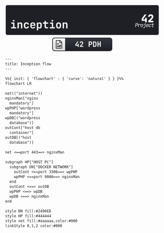 <div align=center>
  <img src=https://github.com/gawbsouza/42-pdh/blob/main/dark/inception_dark.svg>
  <br>
  <a href=https://github.com/gawbsouza/42-pdh><img src=https://github.com/gawbsouza/42-pdh/blob/main/badge/42pdh_badge.svg></a>
</div>


```mermaid
---
title: Inception flow
---

%%{ init: { 'flowchart' : { 'curve': 'natural' } } }%%
flowchart LR

net(("internet"))
nginxMan["nginx
  mandatory"]
wpPHP["wordpress
  mandatory"]
wpDB[("wordpress
  database")]
outCont["host db
  container"]
outDB[("host
  database")]

net <==port 443==> nginxMan

subgraph HP["HOST PC"]
  subgraph DN["DOCKER NETWORK"]
    outCont <==port 3306==> wpPHP
    wpPHP <==port 9000==> nginxMan
  end
  outCont <==> outDB
  wpPHP <==> wpDB
  wpDB <==> nginxMan
end

style DN fill:#2496ED
style HP fill:#444444
style net fill:#aaaaaa,color:#000
linkStyle 0,1,2 color:#000 
```

